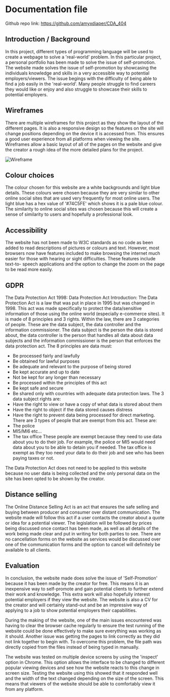 # Documentation file

Github repo link: https://github.com/amyxdiaper/CDA_404

## Introduction / Background 

 In this project, different types of programming language will be used to create a webpage to solve a 'real-world' problem. In this particular
project, a personal portfolio has been made to solve the issue of self-promotion. The website made solves the issue of self-promotion by showcasing
the individuals knowledge and skills in a very accessible way to potential employers/viewers. The issue begings with the difficulty of being able to
find a job easily in the 'real-world'. Many people struggle to find careers they would like or enjoy and also struggle to showcase their skills to
potential employers. 

## Wireframes

There are multiple wireframes for this project as they show the layout of the different pages. It is also a responsive design so the features on
the site will change positions depending on the device it is accessed from. This ensures a good user experience from all platforms when viewing
the site. Wireframes allow a basic layout of all of the pages on the website and give the creator a rough idea of the more detailed plans for the
project. 

![Wireframe](documentation/desktop_wireframe2.jpg)

## Colour choices
The colour chosen for this website are a white backgrounds and light blue details. These colours were chosen because they are very similar to other
online social sites that are used very frequently for most online users. The light blue has a hex value of '#74C5FE' which shows it is a pale blue
colour. The similarity to online social sites was chosen because this will create a sense of similarity to users and hopefully a professional look.

## Accessibility
The website has not been made to W3C standards as no code as been added to read descriptions of pictures or colours and text. However, most browsers 
now have features included to make browsing the internet much easier for those with hearing or sight difficulties. These features include text-to-
speech applications and the option to change the zoom on the page to be read more easily. 

## GDPR

The Data Protection Act 1998:
Data Protection Act Introduction:
The Data Protection Act is a law that was put in place in 1995 but was changed in 1998. This act was made specifically to protect the data/sensitive 
information of those using the online world (especially e-commerce sites). It is made of 8 principles and 3 rights. Within the law, there are 3 categories 
of people. These are the data subject, the data controller and the information commissioner. The data subject is the person the data is stored about, the 
data controller is the person that handles all data about data subjects and the information commissioner is the person that enforces the data protection act. 
The 8 principles are data must:
- Be processed fairly and lawfully
- Be obtained for lawful purposes
- Be adequate and relevant to the purpose of being stored
- Be kept accurate and up to date
- Not be kept for any longer than necessary 
- Be processed within the principles of this act
- Be kept safe and secure
- Be shared only with countries with adequate data protection laws.
The 3 data subject rights are:
- Have the right to view or have a copy of what data is stored about them
- Have the right to object if the data stored causes distress
- Have the right to prevent data being processed for direct marketing.
There are 3 types of people that are exempt from this act. These are: 
- The police
- MI5/MI6 etc…
- The tax office
These people are exempt because they need to use data about you to do their job. For example, the police or MI5 would need data about you to be able to detain
you if needed. The tax office is exempt as they too need your data to do their job and see who has been paying taxes or not.

The Data Protection Act does not need to be applied to this website because no user data is being collected and the only personal data on the site 
has been opted to be shown by the creator.


## Distance selling
The Online Distance Selling Act is an act that ensures the safe selling and buying between producer and consumer over distant communication. The
website made will follow this act if a user contacts the creator about a quote or idea for a potential viewer. The legislation will be followed by
prices being discussed once contact has been made, as well as all details of the work being made clear and put in writing for both parties to see.
There are no cancellation forms on the website as services would be discussed over one of the communication forms and the option to cancel will definitely
be available to all clients.

## Evaluation
In conclusion, the website made does solve the issue of 'Self-Promotion' because it has been made by the creator for free. This means it is an inexpensive
way to self-promote and gain potential clients to further extend their work and knowledge. This extra work will also hopefully interest potential employers
if they view the website. The website is also a CV for the creator and will certainly stand-out and be an impressive way of applying to a job to show 
potential employers their capabilities. 

During the making of the website, one of the main issues encountered was having to clear the browser cache regularly to ensure the test running of the
website could be done effectively to make sure everything was working as it should. Another issue was getting the pages to link correctly as they
did not link together to begin with. To overcome this problem, the file path was directly copied from the files instead of being typed in manually.

The website was tested on multiple device screens by using the 'inspect' option in Chrome. This option allows the interface to be changed to different 
popular viewing devices and see how the website reacts to this change in screen size. Testing the website using this showed that it responded well and the
width of the text changed depending on the size of the screen. This means that viewers of the website should be able to comfortably view it from any platform.